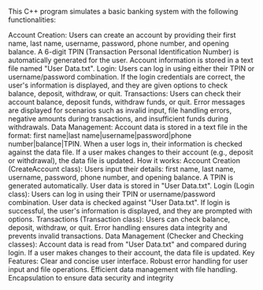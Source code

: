 
This C++ program simulates a basic banking system with the following functionalities:

Account Creation:
Users can create an account by providing their first name, last name, username, password, phone number, and opening balance.
A 6-digit TPIN (Transaction Personal Identification Number) is automatically generated for the user.
Account information is stored in a text file named "User Data.txt".
Login:
Users can log in using either their TPIN or username/password combination.
If the login credentials are correct, the user's information is displayed, and they are given options to check balance, deposit, withdraw, or quit.
Transactions:
Users can check their account balance, deposit funds, withdraw funds, or quit.
Error messages are displayed for scenarios such as invalid input, file handling errors, negative amounts during transactions, and insufficient funds during withdrawals.
Data Management:
Account data is stored in a text file in the format: first name|last name|username|password|phone number|balance|TPIN.
When a user logs in, their information is checked against the data file.
If a user makes changes to their account (e.g., deposit or withdrawal), the data file is updated.
How it works:
Account Creation (CreateAccount class):
Users input their details: first name, last name, username, password, phone number, and opening balance.
A TPIN is generated automatically.
User data is stored in "User Data.txt".
Login (Login class):
Users can log in using their TPIN or username/password combination.
User data is checked against "User Data.txt".
If login is successful, the user's information is displayed, and they are prompted with options.
Transactions (Transaction class):
Users can check balance, deposit, withdraw, or quit.
Error handling ensures data integrity and prevents invalid transactions.
Data Management (Checker and Checking classes):
Account data is read from "User Data.txt" and compared during login.
If a user makes changes to their account, the data file is updated.
Key Features:
Clear and concise user interface.
Robust error handling for user input and file operations.
Efficient data management with file handling.
Encapsulation to ensure data security and integrity
